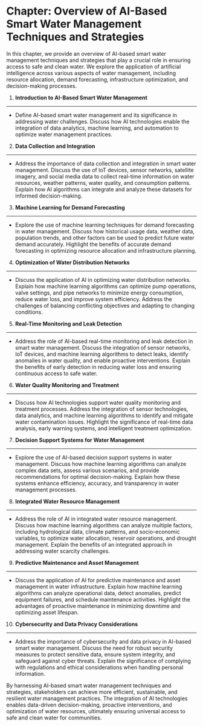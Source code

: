 Chapter: Overview of AI-Based Smart Water Management Techniques and Strategies
==============================================================================

In this chapter, we provide an overview of AI-based smart water management techniques and strategies that play a crucial role in ensuring access to safe and clean water. We explore the application of artificial intelligence across various aspects of water management, including resource allocation, demand forecasting, infrastructure optimization, and decision-making processes.

1. **Introduction to AI-Based Smart Water Management**
------------------------------------------------------

* Define AI-based smart water management and its significance in addressing water challenges. Discuss how AI technologies enable the integration of data analytics, machine learning, and automation to optimize water management practices.

2. **Data Collection and Integration**
--------------------------------------

* Address the importance of data collection and integration in smart water management. Discuss the use of IoT devices, sensor networks, satellite imagery, and social media data to collect real-time information on water resources, weather patterns, water quality, and consumption patterns. Explain how AI algorithms can integrate and analyze these datasets for informed decision-making.

3. **Machine Learning for Demand Forecasting**
----------------------------------------------

* Explore the use of machine learning techniques for demand forecasting in water management. Discuss how historical usage data, weather data, population trends, and other factors can be used to predict future water demand accurately. Highlight the benefits of accurate demand forecasting in optimizing resource allocation and infrastructure planning.

4. **Optimization of Water Distribution Networks**
--------------------------------------------------

* Discuss the application of AI in optimizing water distribution networks. Explain how machine learning algorithms can optimize pump operations, valve settings, and pipe networks to minimize energy consumption, reduce water loss, and improve system efficiency. Address the challenges of balancing conflicting objectives and adapting to changing conditions.

5. **Real-Time Monitoring and Leak Detection**
----------------------------------------------

* Address the role of AI-based real-time monitoring and leak detection in smart water management. Discuss the integration of sensor networks, IoT devices, and machine learning algorithms to detect leaks, identify anomalies in water quality, and enable proactive interventions. Explain the benefits of early detection in reducing water loss and ensuring continuous access to safe water.

6. **Water Quality Monitoring and Treatment**
---------------------------------------------

* Discuss how AI technologies support water quality monitoring and treatment processes. Address the integration of sensor technologies, data analytics, and machine learning algorithms to identify and mitigate water contamination issues. Highlight the significance of real-time data analysis, early warning systems, and intelligent treatment optimization.

7. **Decision Support Systems for Water Management**
----------------------------------------------------

* Explore the use of AI-based decision support systems in water management. Discuss how machine learning algorithms can analyze complex data sets, assess various scenarios, and provide recommendations for optimal decision-making. Explain how these systems enhance efficiency, accuracy, and transparency in water management processes.

8. **Integrated Water Resource Management**
-------------------------------------------

* Address the role of AI in integrated water resource management. Discuss how machine learning algorithms can analyze multiple factors, including hydrological data, climate patterns, and socio-economic variables, to optimize water allocation, reservoir operations, and drought management. Explain the benefits of an integrated approach in addressing water scarcity challenges.

9. **Predictive Maintenance and Asset Management**
--------------------------------------------------

* Discuss the application of AI for predictive maintenance and asset management in water infrastructure. Explain how machine learning algorithms can analyze operational data, detect anomalies, predict equipment failures, and schedule maintenance activities. Highlight the advantages of proactive maintenance in minimizing downtime and optimizing asset lifespan.

10. **Cybersecurity and Data Privacy Considerations**
-----------------------------------------------------

* Address the importance of cybersecurity and data privacy in AI-based smart water management. Discuss the need for robust security measures to protect sensitive data, ensure system integrity, and safeguard against cyber threats. Explain the significance of complying with regulations and ethical considerations when handling personal information.

By harnessing AI-based smart water management techniques and strategies, stakeholders can achieve more efficient, sustainable, and resilient water management practices. The integration of AI technologies enables data-driven decision-making, proactive interventions, and optimization of water resources, ultimately ensuring universal access to safe and clean water for communities.

